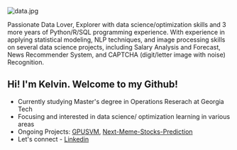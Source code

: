 
![data.jpg](https://github.com/TeKaiChou/TeKaiChou/blob/bd4098f16fdcdfafdf436bf2306148fe1b497cbe/data.jpg)

Passionate Data Lover, Explorer with data science/optimization skills and 3 more years of Python/R/SQL programming experience. With experience in applying statistical modeling, NLP techniques, and image processing skills on several data science projects, including Salary Analysis and Forecast, News Recommender System, and CAPTCHA (digit/letter image with noise) Recognition. 

## Hi! I'm Kelvin. Welcome to my Github!

- Currently studying Master's degree in Operations Reserach at Georgia Tech
- Focusing and interested in data science/ optimization learning in various areas
- Ongoing Projects: [GPUSVM](https://github.com/Zavier-opt/CUDA_SVM.git), [Next-Meme-Stocks-Prediction](https://github.com/TeKaiChou/Next-Meme-Stocks-Prediction.git)
- Let's connect - [Linkedin](https://www.linkedin.com/in/tekaichou/)
